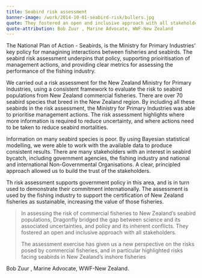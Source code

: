```yaml
---
title: Seabird risk assessment
banner-image: /work/2014-10-01-seabird-risk/bullers.jpg
quote: They fostered an open and inclusive approach with all stakeholders
quote-attribution: Bob Zuur , Marine Advocate, WWF-New Zealand
---
```


The National Plan of Action - Seabirds, is the Ministry for Primary Industries’ key policy for
managining interactions between fisheries and seabirds. The seabird risk assessment underpins that policy, supporting
prioiritisation of management actions, and providing clear metrics for assessing the performance of the fishing industry.
<!--more-->


We carried out a risk assessment for the New Zealand Ministry for Primary Industries, using a consistent
framework to evaluate the risk to seabird populations from New Zealand commercial fisheries. There are over 70 seabird
species that breed in the New Zealand region. By including all these seabirds in the
risk assessment,  the Ministry for Primary Industries was able to prioritise management actions. The risk assessment highlights
where more information is required to reduce uncertainty, and where actions need to be taken to reduce seabird mortalities.

Information on many seabird species is poor. By using Bayesian statistical modelling, we were able to work with 
the available data to produce consistent results. There are many stakeholders with an interest in seabird
bycatch, including government agencies, the fishing industry and national and international Non-Governmental Organisations.
A clear, principled approach allowed us to build the trust of the stakeholders.

Th risk assessment supports government policy in this area, and is in turn used to demonstrate their commitment internationally. The assessment
is used by the fishing industry to support the certification of New Zealand fisheries as sustainable, increasing the value of those fisheries.


> In assessing the risk of commercial fisheries to New Zealand’s seabird populations, 
> Dragonfly bridged the gap between science and its associated uncertainties, and policy 
> and its inherent conflicts. They fostered an open and inclusive approach with all stakeholders.
>
> The assessment exercise has given us a new perspective on the risks posed by commercial fisheries, and in particular highlighted risks facing seabirds in New Zealand’s inshore fisheries

Bob Zuur , Marine Advocate, WWF-New Zealand.

